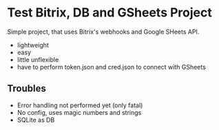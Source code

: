 # Test Bitrix, DB and GSheets Project

Simple project, that uses Bitrix's webhooks and Google SHeets API.

- lightweight
- easy
- little unflexible
- have to perform token.json and cred.json to connect with GSheets
## Troubles

- Error handling not performed yet (only fatal)
- No config, uses magic numbers and strings
- SQLite as DB

